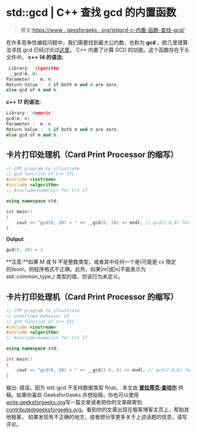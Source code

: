 # std::gcd | C++ 查找 gcd 的内置函数

> 原文:[https://www . geesforgeks . org/stdgcd-c-内置-函数-查找-gcd/](https://www.geeksforgeeks.org/stdgcd-c-inbuilt-function-finding-gcd/)

在许多竞争性编程问题中，我们需要找到最大公约数，也称为 **gcd** 。欧几里德算法寻找 gcd 已经讨论过[这里](https://www.geeksforgeeks.org/basic-and-extended-euclidean-algorithms/)。
C++ 内置了计算 GCD 的功能。这个函数存在于头文件中。
**c++ 14 的语法:**

```cpp
 Library: 'algorithm'
 __gcd(m, n) 
Parameter :  m, n
Return Value :  0 if both m and n are zero, 
else gcd of m and n.
```

**c++ 17 的语法:**

```cpp
Library: 'numeric'
gcd(m, n)
Parameter :  m, n
Return Value :  0 if both m and n are zero,
else gcd of m and n.
```

## 卡片打印处理机（Card Print Processor 的缩写）

```cpp
// CPP program to illustrate
// gcd function of C++ STL
#include <iostream>
#include <algorithm>
// #include<numeric> for C++ 17

using namespace std;

int main()
{
    cout << "gcd(6, 20) = " << __gcd(6, 20) << endl; // gcd(2.0,8) for C++ 17
}
```

**Output**

```cpp
gcd(6, 20) = 2

```

**注意:**如果 M 或 N 不是整数类型，或者其中任何一个是(可能是 cv 限定的)bool，则程序格式不正确。此外，如果|m|或|n|不能表示为 std::common_type_t 类型的值，则该行为未定义。

## 卡片打印处理机（Card Print Processor 的缩写）

```cpp
// CPP program to illustrate
// undefined behavior of
// gcd function of C++ STL
#include <iostream>
#include <algorithm>
// #include<numeric> for C++ 17

using namespace std;

int main()
{
    cout << "gcd(6, 20) = " << __gcd(2.0, 8) << endl; // gcd(2.0,8) for C++ 17
}
```

输出:
错误，因为 std::gcd 不支持数据类型 float。
本文由 [**普拉蒂克·查哈尔**](http://www.github.com/pratik-chhajer) 供稿。如果你喜欢 GeeksforGeeks 并想投稿，你也可以使用[write.geeksforgeeks.org](https://write.geeksforgeeks.org)写一篇文章或者把你的文章邮寄到 contribute@geeksforgeeks.org。看到你的文章出现在极客博客主页上，帮助其他极客。
如果发现有不正确的地方，或者想分享更多关于上述话题的信息，请写评论。
